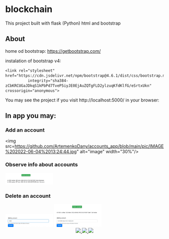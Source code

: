 # blockchain

This project built with flask (Python) html and bootstrap

## About

home od bootstrap: https://getbootstrap.com/

instalation of bootstrap v4:
```
<link rel="stylesheet" href="https://cdn.jsdelivr.net/npm/bootstrap@4.6.1/dist/css/bootstrap.min.css"
          integrity="sha384-zCbKRCUGaJDkqS1kPbPd7TveP5iyJE0EjAuZQTgFLD2ylzuqKfdKlfG/eSrtxUkn" crossorigin="anonymous">
```

You may see the project if you visit http://localhost:5000/ in your browser:

## In app you may:

### Add an account
<img src=https://github.com/ArtemenkoDany/accounts_app/blob/main/pic/IMAGE%202022-06-04%2013:24:44.jpg" alt="image" width="30%"/>

### Observe info about accounts
<img src="https://github.com/ArtemenkoDany/accounts_app/blob/main/pic/IMAGE%202022-06-04%2013:24:47.jpg" alt="image" width="30%"/>

### Delete an account
<img src="https://github.com/ArtemenkoDany/accounts_app/blob/main/pic/IMAGE%202022-06-04%2013:24:51.jpg" alt="image" width="30%"/>
<img src="https://github.com/ArtemenkoDany/accounts_app/blob/main/pic/IMAGE%202022-06-04%2013:24:53.jpg" alt="image" width="30%"/>


<div align="center">
 <a href="https://www.instagram.com/danyderudenko/">
        <img src="https://github.com/ultralytics/yolov5/releases/download/v1.0/logo-social-instagram.png" width="3%"/>
    </a>
 
 <a href="https://github.com/ArtemenkoDany">
        <img src="https://github.com/ultralytics/yolov5/releases/download/v1.0/logo-social-github.png" width="3%"/>
    </a>
 
 <a href="https://www.facebook.com/dany.kreet/">
        <img src="https://github.com/ultralytics/yolov5/releases/download/v1.0/logo-social-facebook.png" width="3%"/>
    </a>
</div>
